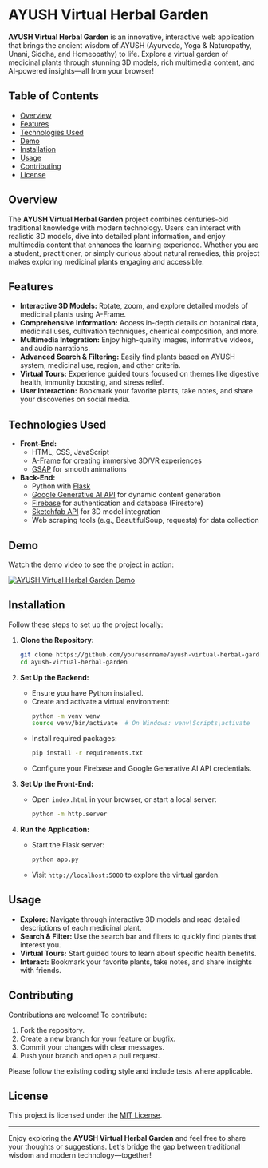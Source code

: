 # AYUSH Virtual Herbal Garden

**AYUSH Virtual Herbal Garden** is an innovative, interactive web application that brings the ancient wisdom of AYUSH (Ayurveda, Yoga & Naturopathy, Unani, Siddha, and Homeopathy) to life. Explore a virtual garden of medicinal plants through stunning 3D models, rich multimedia content, and AI-powered insights—all from your browser!

## Table of Contents
- [Overview](#overview)
- [Features](#features)
- [Technologies Used](#technologies-used)
- [Demo](#demo)
- [Installation](#installation)
- [Usage](#usage)
- [Contributing](#contributing)
- [License](#license)

## Overview
The **AYUSH Virtual Herbal Garden** project combines centuries-old traditional knowledge with modern technology. Users can interact with realistic 3D models, dive into detailed plant information, and enjoy multimedia content that enhances the learning experience. Whether you are a student, practitioner, or simply curious about natural remedies, this project makes exploring medicinal plants engaging and accessible.

## Features
- **Interactive 3D Models:** Rotate, zoom, and explore detailed models of medicinal plants using A-Frame.
- **Comprehensive Information:** Access in-depth details on botanical data, medicinal uses, cultivation techniques, chemical composition, and more.
- **Multimedia Integration:** Enjoy high-quality images, informative videos, and audio narrations.
- **Advanced Search & Filtering:** Easily find plants based on AYUSH system, medicinal use, region, and other criteria.
- **Virtual Tours:** Experience guided tours focused on themes like digestive health, immunity boosting, and stress relief.
- **User Interaction:** Bookmark your favorite plants, take notes, and share your discoveries on social media.

## Technologies Used
- **Front-End:**  
  - HTML, CSS, JavaScript  
  - [A-Frame](https://aframe.io/) for creating immersive 3D/VR experiences  
  - [GSAP](https://greensock.com/gsap/) for smooth animations
- **Back-End:**  
  - Python with [Flask](https://flask.palletsprojects.com/)  
  - [Google Generative AI API](https://cloud.google.com/ai) for dynamic content generation  
  - [Firebase](https://firebase.google.com/) for authentication and database (Firestore)  
  - [Sketchfab API](https://sketchfab.com/developers) for 3D model integration  
  - Web scraping tools (e.g., BeautifulSoup, requests) for data collection

## Demo
Watch the demo video to see the project in action:

[![AYUSH Virtual Herbal Garden Demo](https://img.youtube.com/vi/9OF1SdJ65Hc/hqdefault.jpg)](https://youtu.be/9OF1SdJ65Hc?si=mKuEqsXC3L89sEr_)

## Installation
Follow these steps to set up the project locally:

1. **Clone the Repository:**
   ```bash
   git clone https://github.com/yourusername/ayush-virtual-herbal-garden.git
   cd ayush-virtual-herbal-garden
   ```

2. **Set Up the Backend:**
   - Ensure you have Python installed.
   - Create and activate a virtual environment:
     ```bash
     python -m venv venv
     source venv/bin/activate  # On Windows: venv\Scripts\activate
     ```
   - Install required packages:
     ```bash
     pip install -r requirements.txt
     ```
   - Configure your Firebase and Google Generative AI API credentials.

3. **Set Up the Front-End:**
   - Open `index.html` in your browser, or start a local server:
     ```bash
     python -m http.server
     ```

4. **Run the Application:**
   - Start the Flask server:
     ```bash
     python app.py
     ```
   - Visit `http://localhost:5000` to explore the virtual garden.

## Usage
- **Explore:** Navigate through interactive 3D models and read detailed descriptions of each medicinal plant.
- **Search & Filter:** Use the search bar and filters to quickly find plants that interest you.
- **Virtual Tours:** Start guided tours to learn about specific health benefits.
- **Interact:** Bookmark your favorite plants, take notes, and share insights with friends.

## Contributing
Contributions are welcome! To contribute:
1. Fork the repository.
2. Create a new branch for your feature or bugfix.
3. Commit your changes with clear messages.
4. Push your branch and open a pull request.

Please follow the existing coding style and include tests where applicable.

## License
This project is licensed under the [MIT License](LICENSE).

---

Enjoy exploring the **AYUSH Virtual Herbal Garden** and feel free to share your thoughts or suggestions. Let's bridge the gap between traditional wisdom and modern technology—together!
